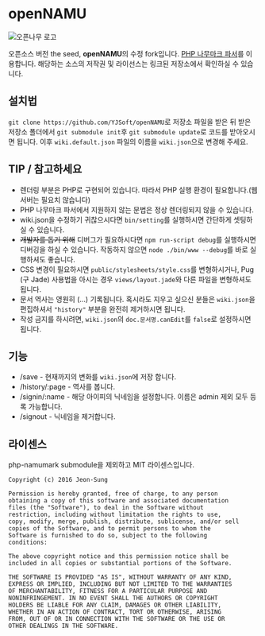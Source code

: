 # openNAMU
![오픈나무 로고](https://raw.githubusercontent.com/teamatus/openNAMU/master/public/images/on2.png)

오픈소스 버전 the seed, **openNAMU**의 수정 fork입니다. [PHP 나무마크 파서](https://github.com/koreapyj/php-namumark)를 이용합니다. 해당하는 소스의 저작권 및 라이선스는 링크된 저장소에서 확인하실 수 있습니다.

## 설치법
`git clone https://github.com/YJSoft/openNAMU`로 저장소 파일을 받은 뒤 받은 저장소 폴더에서 `git submodule init`후 `git submodule update`로 코드를 받아오시면 됩니다. 이후 `wiki.default.json` 파일의 이름을 `wiki.json`으로 변경해 주세요.

## TIP / 참고하세요
* 렌더링 부분은 PHP로 구현되어 있습니다. 따라서 PHP 실행 환경이 필요합니다.(웹서버는 필요치 않습니다)
* PHP 나무마크 파서에서 지원하지 않는 문법은 정상 렌더링되지 않을 수 있습니다.
* wiki.json을 수정하기 귀찮으시다면 `bin/setting`를 실행하시면 간단하게 셋팅하실 수 있습니다.
* ~~개발자를 돕기 위해~~ 디버그가 필요하시다면 `npm run-script debug`를 실행하시면 디버깅을 하실 수 있습니다. 작동하지 않으면 `node ./bin/www --debug`를 바로 실행하셔도 좋습니다.
* CSS 변경이 필요하시면 `public/stylesheets/style.css`를 변형하시거나, Pug (구 Jade) 사용법을 아시는 경우 `views/layout.jade`와 다른 파일을 변형하셔도 됩니다.
* 문서 역사는 영원히 (...) 기록됩니다. 혹시라도 지우고 싶으신 분들은 `wiki.json`을 편집하셔서 `"history"` 부분을 완전히 제거하시면 됩니다.
* 작성 금지를 하시려면, `wiki.json`의 `doc.문서명.canEdit`를 `false`로 설정하시면 됩니다.

## 기능
* /save - 현재까지의 변화를 `wiki.json`에 저장 합니다.
* /history/:page - 역사를 봅니다.
* /signin/:name - 해당 아이피의 닉네임을 설정합니다. 이름은 admin 제외 모두 등록 가능합니다.
* /signout - 닉네임을 제거합니다.

## 라이센스
php-namumark submodule을 제외하고 MIT 라이센스입니다.
```
Copyright (c) 2016 Jeon-Sung

Permission is hereby granted, free of charge, to any person
obtaining a copy of this software and associated documentation
files (the "Software"), to deal in the Software without
restriction, including without limitation the rights to use,
copy, modify, merge, publish, distribute, sublicense, and/or sell
copies of the Software, and to permit persons to whom the
Software is furnished to do so, subject to the following
conditions:

The above copyright notice and this permission notice shall be
included in all copies or substantial portions of the Software.

THE SOFTWARE IS PROVIDED "AS IS", WITHOUT WARRANTY OF ANY KIND,
EXPRESS OR IMPLIED, INCLUDING BUT NOT LIMITED TO THE WARRANTIES
OF MERCHANTABILITY, FITNESS FOR A PARTICULAR PURPOSE AND
NONINFRINGEMENT. IN NO EVENT SHALL THE AUTHORS OR COPYRIGHT
HOLDERS BE LIABLE FOR ANY CLAIM, DAMAGES OR OTHER LIABILITY,
WHETHER IN AN ACTION OF CONTRACT, TORT OR OTHERWISE, ARISING
FROM, OUT OF OR IN CONNECTION WITH THE SOFTWARE OR THE USE OR
OTHER DEALINGS IN THE SOFTWARE.
```
